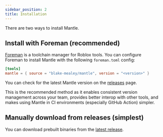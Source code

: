```yaml
---
sidebar_position: 2
title: Installation
---
```


There are two ways to install Mantle.

## Install with Foreman (recommended)

[Foreman](https://github.com/Roblox/foreman#readme) is a toolchain manager for Roblox tools. You can
configure Foreman to install Mantle with the following `foreman.toml` config:

```toml
[tools]
mantle = { source = "blake-mealey/mantle", version = "<version>" }
```

You can check for the latest Mantle version on the
[releases](https://github.com/blake-mealey/mantle/releases) page.

This is the recommended method as it enables consistent version management across your team,
provides better interop with other tools, and makes using Mantle in CI environments (especially GitHub
Action) simpler.

## Manually download from releases (simplest)

You can download prebuilt binaries from the [latest
release](https://github.com/blake-mealey/mantle/releases).
